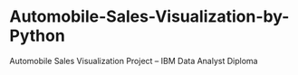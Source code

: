 # Automobile-Sales-Visualization-by-Python
Automobile Sales Visualization Project – IBM Data Analyst Diploma
